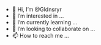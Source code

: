 - 👋 Hi, I’m @Gldnsryr
- 👀 I’m interested in ...
- 🌱 I’m currently learning ...
- 💞️ I’m looking to collaborate on ...
- 📫 How to reach me ...

<!---
Gldnsryr/Gldnsryr is a ✨ special ✨ repository because its `README.md` (this file) appears on your GitHub profile.
You can click the Preview link to take a look at your changes.
--->
